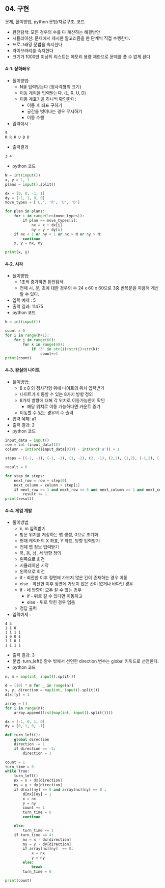 ## 04. 구현 

문제, 풀이방법, python 문법/자료구조, 코드 

- 완전탐색: 모든 경우의 수를 다 계산하는 해결방안
- 시뮬레이션: 문제에서 제시한 알고리즘을 한 단계씩 직접 수행한다.
- 프로그래밍 문법을 숙지한다
- 라이브러리를 숙지한다
- 크기가 1000만 이상의 리스트는 메모리 용량 제한으로 문제를 풀 수 없게 된다


#### 4-1. 상하좌우 
* 풀이방법: 
  * N을 입력받는다 (정사각형의 크기)
  * 이동 계획을 입력받는다. (L, R, U, D)
  * 이동 계호기을 하나씩 확인한다: 
      * 이동 후 좌표 구하기
      * 공간을 벗어나는 경우 무시하기 
      * 이동 수행 
* 입력예시 : 
```
5
R R R U D D
```
* 출력결과 
```
3 4
```
* python 코드 
```python
N = int(input())
x, y = 1, 1
plans = input().split()

dx = [0, 0, -1, 1]
dy = [-1, 1, 0, 0]
move_types = ['L,', 'R', 'U', 'D']

for plan in plans: 
    for i in range(len(move_types)):
        if plan == move_types[i]:
            nx = x + dx[i]
            ny = y + dy[i]
    if nx < 1 or ny < 1 or nx > N or ny > N:
        continue
    x, y = nx, ny 

print(x, y)
```

#### 4-2. 시각
* 풀이방법: 
    * 1초씩 증가하면 완전탐색. 
    * 전체 시, 분, 초에 대한 경우의 수 24 x 60 x 60으로 3중 반복문을 이용해 계산할 수 있다. 
* 입력 예제 : 5
* 출력 결과: 11475
* python 코드
```python
h = int(input())

count = 0
for i in range(h+1):
    for j in range(60): 
        for k in range(60):
            if '3' in str(i)+str(j)+str(k):
                count+=1
print(count)
```

#### 4-3. 왕실의 나이트 
* 풀이방법: 
  * 8 x 8 의 정사각형 위에 나이트의 위치 입력받기
  * 나이트가 이동할 수 있는 8가지 방향 정의 
  * 8가지 방향에 대해 각 위치로 이동가능한지 확인 
    * 해당 위치로 이동 가능하다면 카운트 증가
  * 이동할 수 있는 경우의 수 출력
* 입력 예제: a1
* 출력 결과: 2
* python 코드 
```python
input_data = input()
row = int (input_data[1])
column = int(ord(input_data[0])) - int(ord('a')) + 1

steps = [(-2, -1), (-1, -2), (1, -2), (2, -1), (2,1), (1,2), (-1,2), (-2, 1)]

result = 0

for step in steps: 
    next_row = row + step[0]
    next_column = column + step[1]
    if next_row >= 1 and next_row <= 8 and next_column >= 1 and next_column <= 8: 
        result += 1
print(result)
```


#### 4-4. 게임 개발 

* 풀이방법
    * n, m 입력받기
    * 방문 위치를 저장하는 맵 생성, 0으로 초기화 
    * 현재 캐릭터의 X 좌표, Y 좌표, 방향 입력받기 
    * 전체 맵 정보 입력받기 
    * 북, 동, 남, 서 방향 정의 
    * 왼쪽으로 회전
    * 시뮬레이션 시작 
    * 왼쪽으로 회전
     * if - 회전한 이후 정면에 가보지 않은 칸이 존재하는 경우 이동
     * else - 회전한 이후 정면에 가보지 않은 칸이 없거나 바다인 경우 
     * if - 네 방향이 모두 갈 수 없는 경우 
        * if - 뒤로 갈 수 있다면 이동하고 
        * else - 뒤로 막힌 경우 멈춤 
    * 정답 출력 
* 입력예제 : 
```
4 4
1 1 0
1 1 1 1
1 0 0 1
1 1 0 1
1 1 1 1
```
* 출력 결과: 3
* 문법: turn_left() 함수 밖에서 선언한 direction 변수는 global 키워드로 선언한다.
* python 코드  
```python
n, m = map(int, input().split())

d = [[0] * m for _ in range(n)]
x, y, direction = map(int, input().split())
d[x][y] = 1

array = []
for i in range(n):
    array.append(list(map(int, input().split())))

dx = [-1, 0, 1, 0]
dy = [0, 1, 0, -1]

def turn_left():
    global direction 
    direction -= 1
    if direction == -1: 
        direction = 3

count = 1
turn_time = 0
while True: 
    turn_left()
    nx = x + dx[direction]
    ny = y + dy[direction]
    if d[nx][ny] == 0 and array[nx][ny] == 0 : 
        d[nx][ny] = 1 
        x = nx
        y = ny
        count += 1
        turn_time = 0
        continue

    else: 
        turn_time += 1
    if turn_time == 4: 
        nx = x - dx[direction] 
        ny = y - dy[direction]
        if array[nx][ny]  == 0: 
            x = nx
            y = ny
        else: 
            break
        turn_time = 0

print(count)
```

